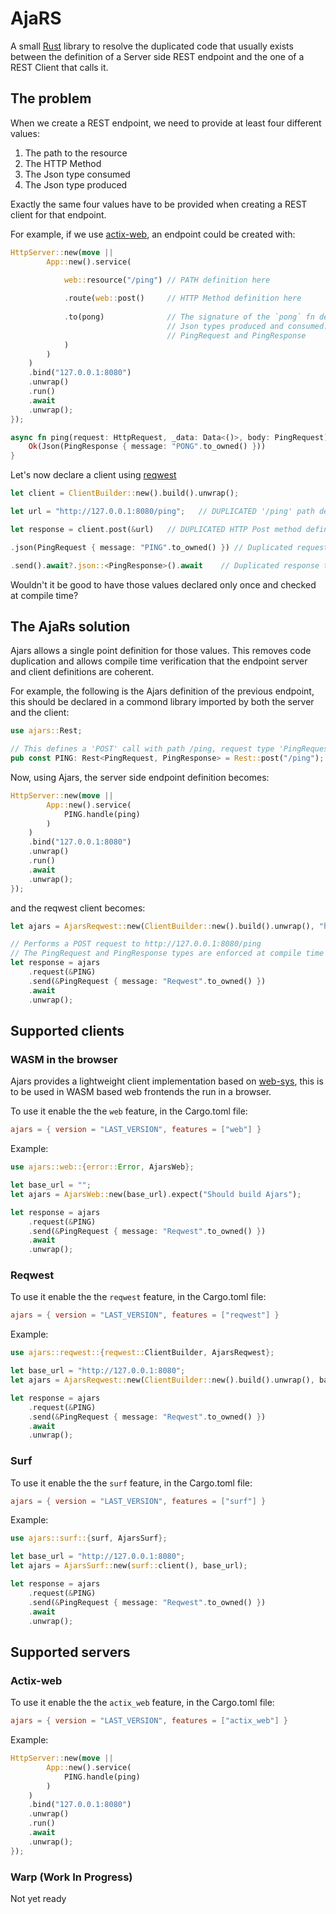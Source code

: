 # AjaRS

A small [Rust](https://www.rust-lang.org) library to resolve the duplicated code that usually exists between the definition of a Server side REST endpoint and the one of a REST Client that calls it.

## The problem
When we create a REST endpoint, we need to provide at least four different values:
1. The path to the resource
1. The HTTP Method
1. The Json type consumed
1. The Json type produced

Exactly the same four values have to be provided when creating a REST client for that endpoint.

For example, if we use [actix-web](TODO_ADD_LINK), an endpoint could be created with:
```rust
HttpServer::new(move || 
        App::new().service(

            web::resource("/ping") // PATH definition here
            
            .route(web::post()     // HTTP Method definition here
            
            .to(pong)              // The signature of the `pong` fn determines the
                                   // Json types produced and consumed. In this case
                                   // PingRequest and PingResponse
            )
        )
    )
    .bind("127.0.0.1:8080")
    .unwrap()
    .run()
    .await
    .unwrap();
});

async fn ping(request: HttpRequest, _data: Data<()>, body: PingRequest) -> Result<Json<PingResponse>, ServerError> {
    Ok(Json(PingResponse { message: "PONG".to_owned() }))
}

```

Let's now declare a client using [reqwest](TODO_ADD_LINK)
```rust
let client = ClientBuilder::new().build().unwrap();

let url = "http://127.0.0.1:8080/ping";   // DUPLICATED '/ping' path definition

let response = client.post(&url)   // DUPLICATED HTTP Post method definition

.json(PingRequest { message: "PING".to_owned() }) // Duplicated request type not checked at compile time

.send().await?.json::<PingResponse>().await    // Duplicated response type not checked at compile time
```

Wouldn't it be good to have those values declared only once and checked at compile time?

## The AjaRs solution

Ajars allows a single point definition for those values. This removes code duplication and
allows compile time verification that the endpoint server and client definitions are coherent.

For example, the following is the Ajars definition of the previous endpoint, this should be declared in a commond library imported by both the server and the client:
```rust
use ajars::Rest;

// This defines a 'POST' call with path /ping, request type 'PingRequest' and response type 'PingResponse'
pub const PING: Rest<PingRequest, PingResponse> = Rest::post("/ping");
```

Now, using Ajars, the server side endpoint definition becomes:
```rust
HttpServer::new(move || 
        App::new().service(
            PING.handle(ping)
        )
    )
    .bind("127.0.0.1:8080")
    .unwrap()
    .run()
    .await
    .unwrap();
});
```

and the reqwest client becomes:
```rust
let ajars = AjarsReqwest::new(ClientBuilder::new().build().unwrap(), "http://127.0.0.1:8080");

// Performs a POST request to http://127.0.0.1:8080/ping
// The PingRequest and PingResponse types are enforced at compile time
let response = ajars
    .request(&PING)
    .send(&PingRequest { message: "Reqwest".to_owned() })
    .await
    .unwrap();
```

## Supported clients

### WASM in the browser
Ajars provides a lightweight client implementation based on [web-sys](TODO), 
this is to be used in WASM based web frontends the run in a browser.

To use it enable the the `web` feature, in the Cargo.toml file:
```toml
ajars = { version = "LAST_VERSION", features = ["web"] }
```

Example:
```rust
use ajars::web::{error::Error, AjarsWeb};

let base_url = "";
let ajars = AjarsWeb::new(base_url).expect("Should build Ajars");

let response = ajars
    .request(&PING)
    .send(&PingRequest { message: "Reqwest".to_owned() })
    .await
    .unwrap();
```

### Reqwest
To use it enable the the `reqwest` feature, in the Cargo.toml file:
```toml
ajars = { version = "LAST_VERSION", features = ["reqwest"] }
```

Example:
```rust
use ajars::reqwest::{reqwest::ClientBuilder, AjarsReqwest};

let base_url = "http://127.0.0.1:8080";
let ajars = AjarsReqwest::new(ClientBuilder::new().build().unwrap(), base_url);

let response = ajars
    .request(&PING)
    .send(&PingRequest { message: "Reqwest".to_owned() })
    .await
    .unwrap();
```

### Surf
To use it enable the the `surf` feature, in the Cargo.toml file:
```toml
ajars = { version = "LAST_VERSION", features = ["surf"] }
```

Example:
```rust
use ajars::surf::{surf, AjarsSurf};

let base_url = "http://127.0.0.1:8080";
let ajars = AjarsSurf::new(surf::client(), base_url);

let response = ajars
    .request(&PING)
    .send(&PingRequest { message: "Reqwest".to_owned() })
    .await
    .unwrap();
```

## Supported servers

### Actix-web
To use it enable the the `actix_web` feature, in the Cargo.toml file:
```toml
ajars = { version = "LAST_VERSION", features = ["actix_web"] }
```

Example:
```rust
HttpServer::new(move || 
        App::new().service(
            PING.handle(ping)
        )
    )
    .bind("127.0.0.1:8080")
    .unwrap()
    .run()
    .await
    .unwrap();
});
```

### Warp (Work In Progress)
Not yet ready